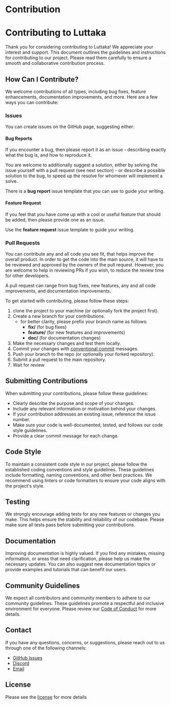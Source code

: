 # Contribution

# Contributing to Luttaka

Thank you for considering contributing to Luttaka! We appreciate your interest and support. This
document outlines the guidelines and instructions for contributing to our project. Please read them carefully to ensure
a smooth and collaborative contribution process.

## How Can I Contribute?

We welcome contributions of all types, including bug fixes, feature enhancements, documentation improvements, and more.
Here are a few ways you can contribute:

### Issues ###
You can create issues on the GitHub page, suggesting either:

#### Bug Reports ####
If you encounter a bug, then please report it as an issue - describing exactly what the  bug is, and how to reproduce it.

You are welcome to additionally suggest a solution, either by solving the issue yourself with a pull request (see next section) - or describe a possible solution to the bug, to speed up the resolve for whomever will implement a solve. 

There is a **bug report** issue template that you can use to guide your writing.

#### Feature Request ####
If you feel that you have come up with a cool or useful feature that should be added, then please provide one as an issue.

Use the **feature request** issue template to guide your writing.

### Pull Requests ###
You can contribute any and all code you see fit, that helps improve the overall product. In order to get the code into the main source,  it will have to be reviewed and approved by the owners of the pull request.
However, you are welcome to help in reviewing PRs if you wish, to reduce the review time for other developers.

A pull request can range from bug fixes, new features, any and all code improvements, and documentation improvements.

To get started with contributing, please follow these steps:

1. clone the project to your machine (or optionally fork the project first).
2. Create a new branch for your contributions.
    - for better clarity, please prefix your branch name as follows:
        - **fix/** (for bug fixes)
        - **feature/** (for new features and improvements)
        - **doc/** (for documentation changes)
3. Make the necessary changes and test them locally.
4. Commit your changes with [conventional commit](https://www.conventionalcommits.org/en/v1.0.0/#summary) messages.
5. Push your branch to the repo (or optionally your forked repository).
6. Submit a pull request to the main repository.
7. Wait for review

## Submitting Contributions

When submitting your contributions, please follow these guidelines:

- Clearly describe the purpose and scope of your changes.
- Include any relevant information or motivation behind your changes.
- If your contribution addresses an existing issue, reference the issue number.
- Make sure your code is well-documented, tested, and follows our code style guidelines.
- Provide a clear commit message for each change.

## Code Style

To maintain a consistent code style in our project, please follow the established coding conventions and style
guidelines. These guidelines include formatting, naming conventions, and other best practices. We recommend using
linters or code formatters to ensure your code aligns with the project's style.

## Testing

We strongly encourage adding tests for any new features or changes you make. This helps ensure the stability and
reliability of our codebase. Please make sure all tests pass before submitting your contributions.

## Documentation

Improving documentation is highly valued. If you find any mistakes, missing information, or areas that need
clarification, please help us make the necessary updates. You can also suggest new documentation topics or provide
examples and tutorials that can benefit our users.

## Community Guidelines

We expect all contributors and community members to adhere to our community guidelines. These guidelines promote a
respectful and inclusive environment for everyone. Please review our [Code of Conduct](./CODE_OF_CONDUCT.md) for more
details.

## Contact

If you have any questions, concerns, or suggestions, please reach out to us through one of the following channels:

- [GitHub Issues](https://github.com/flowcore-io/open-source-conference-app/issues)
- [Discord](https://discord.gg/Jw4HGPaG)
- [Email](mailto:flowcore@flowcore.com)

## License
Please see the [license](./LICENSE) for more details
